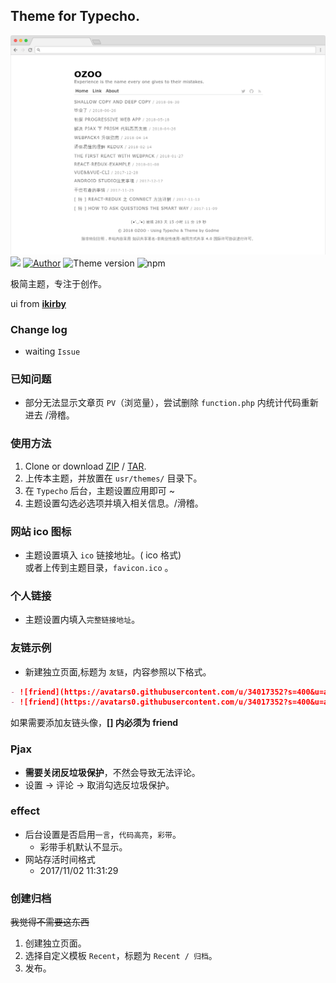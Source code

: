 ## Theme for Typecho.

![preView](https://raw.githubusercontent.com/shiyiya/Plain/master/screenshot.png)
![](https://img.shields.io/badge/Theme-%40Typecho-brightgreen.svg)
[![Author](https://img.shields.io/badge/Author-me-brightgreen.svg)](https://runtua.cn.com)
![Theme version](https://img.shields.io/badge/version-1.0.1-green.svg)
![npm](https://img.shields.io/npm/l/express.svg)

极简主题，专注于创作。

ui from **[ikirby](https://ikirby.me/)**

### Change log

- waiting `Issue`

### 已知问题

- 部分无法显示文章页 `PV`（浏览量），尝试删除 `function.php` 内统计代码重新进去 /滑稽。

### 使用方法

1.  Clone or download [ZIP](https://github.com/shiyiya/Plain/archive/v1.0.2.zip) / [TAR](https://github.com/shiyiya/Plain/archive/v1.0.2.tar.gz).
2.  上传本主题，并放置在 `usr/themes/` 目录下。
3.  在 `Typecho` 后台，主题设置应用即可 ~
4.  主题设置勾选必选项并填入相关信息。/滑稽。

### 网站 ico 图标

- 主题设置填入 `ico` 链接地址。( ico 格式)  
  或者上传到主题目录，`favicon.ico` 。

### 个人链接

- 主题设置内填入`完整链接地址`。

### 友链示例

- 新建独立页面,标题为 `友链`，内容参照以下格式。

```markdown
- ![friend](https://avatars0.githubusercontent.com/u/34017352?s=400&u=a06f4ca3cebd399527f469c9ce1c9d5486b0a406&v=4)[Google](https://Google.com)
- ![friend](https://avatars0.githubusercontent.com/u/34017352?s=400&u=a06f4ca3cebd399527f469c9ce1c9d5486b0a406&v=4)[Godme: 无非是一个不可知的背负](https://www.runtua.cn)
```

如果需要添加友链头像，**[] 内必须为 friend**

### Pjax

- **需要关闭反垃圾保护**，不然会导致无法评论。
- 设置 -> 评论 -> 取消勾选反垃圾保护。

### effect

- 后台设置是否启用`一言`，`代码高亮`，`彩带`。
  - 彩带手机默认不显示。
- 网站存活时间格式
  - 2017/11/02 11:31:29

### 创建归档

~~我觉得不需要这东西~~

1.  创建独立页面。
2.  选择自定义模板 `Recent`，标题为 `Recent / 归档`。
3.  发布。
